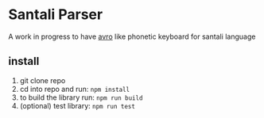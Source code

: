 # Santali Parser

A work in progress to have [avro](https://github.com/torifat/jsAvroPhonetic) like phonetic keyboard for santali language

## install
1. git clone repo
2. cd into repo and run: `npm install`
3. to build the library run: `npm run build`
4. (optional) test library: `npm run test`
